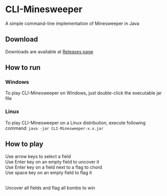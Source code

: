 # CLI-Minesweeper
A simple command-line implementation of Minesweeper in Java

## Download
Downloads are available at [Releases page](https://github.com/Defective4/CLI-Minesweeper/releases/latest)

## How to run
### Windows
To play CLI-Minesweeper on Windows, just double-click the executable jar file

### Linux
To play CLI-Minesweeper on a Linux distribution, execute following command: `java -jar CLI-Minesweeper-x.x.jar`

## How to play
Use arrow keys to select a field<br>
Use Enter key on an empty field to uncover it<br>
Use Enter key on a field next to a flag to chord<br>
Use space key on an empty field to flag it<br><br>

Uncover all fields and flag all bombs to win
